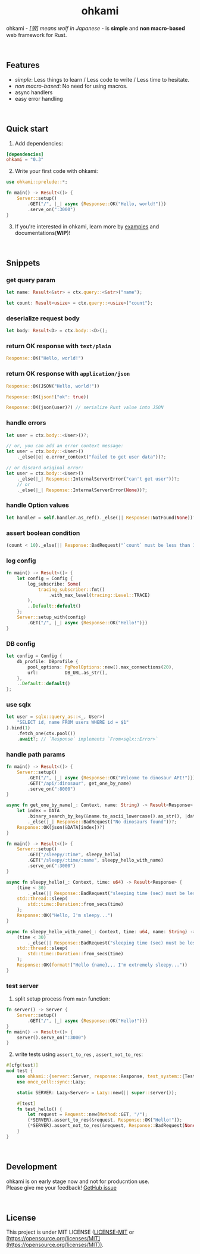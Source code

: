 <div align="center">
    <h1>ohkami</h1>
</div>

ohkami *- [狼] means wolf in Japanese -* is **simple** and **non macro-based** web framework for Rust.

<br/>

## Features
- *simple*: Less things to learn / Less code to write / Less time to hesitate.
- *non macro-based*: No need for using macros.
- async handlers
- easy error handling

<br/>

## Quick start
1. Add dependencies:

```toml
[dependencies]
ohkami = "0.3"
```

2. Write your first code with ohkami:

```rust
use ohkami::prelude::*;

fn main() -> Result<()> {
    Server::setup()
        .GET("/", |_| async {Response::OK("Hello, world!")})
        .serve_on(":3000")
}
```

3. If you're interested in ohkami, learn more by [examples](https://github.com/kana-rus/ohkami/tree/main/examples) and documentations(**WIP**)!

<br/>

## Snippets
### get query param
```rust
let name: Result<&str> = ctx.query::<&str>("name");
```
```rust
let count: Result<usize> = ctx.query::<usize>("count");
```
### deserialize request body
```rust
let body: Result<D> = ctx.body::<D>();
```
### return OK response with `text/plain`
```rust
Response::OK("Hello, world!")
```
### return OK response with `application/json`
```rust
Response::OK(JSON("Hello, world!"))
```
```rust
Response::OK(json!("ok": true))
```
```rust
Response::OK(json(user)?) // serialize Rust value into JSON
```
### handle errors
```rust
let user = ctx.body::<User>()?;

// or, you can add an error context message:
let user = ctx.body::<User>()
    ._else(|e| e.error_context("failed to get user data"))?;

// or discard original error:
let user = ctx.body::<User>()
    ._else(|_| Response::InternalServerError("can't get user"))?;
    // or
    ._else(|_| Response::InternalServerError(None))?;
```
### handle Option values
```rust
let handler = self.handler.as_ref()._else(|| Response::NotFound(None))?;
```
### assert boolean condition
```rust
(count < 10)._else(|| Response::BadRequest("`count` must be less than 10" /* or `None` */))
```
### log config
```rust
fn main() -> Result<()> {
    let config = Config {
        log_subscribe: Some(
            tracing_subscriber::fmt()
                .with_max_level(tracing::Level::TRACE)
        ),
        ..Default::default()
    };
    Server::setup_with(config)
        .GET("/", |_| async {Response::OK("Hello!")})
}
```
### DB config
```rust
let config = Config {
    db_profile: DBprofile {
        pool_options: PgPoolOptions::new().max_connections(20),
        url:          DB_URL.as_str(),
    },
    ..Default::default()
};
```
### use sqlx
```rust
let user = sqlx::query_as::<_, User>(
    "SELECT id, name FROM users WHERE id = $1"
).bind(1)
    .fetch_one(ctx.pool())
    .await?; // `Response` implements `From<sqlx::Error>`
```
### handle path params
```rust
fn main() -> Result<()> {
    Server::setup()
        .GET("/", |_| async {Response::OK("Welcome to dinosaur API!")})
        .GET("/api/:dinosaur", get_one_by_name)
        .serve_on(":8000")
}

async fn get_one_by_name(_: Context, name: String) -> Result<Response> {
    let index = DATA
        .binary_search_by_key(&name.to_ascii_lowercase().as_str(), |data| &data.name)
        ._else(|_| Response::BadRequest("No dinosaurs found"))?;
    Response::OK(json(&DATA[index])?)
}
```
```rust
fn main() -> Result<()> {
    Server::setup()
        .GET("/sleepy/:time", sleepy_hello)
        .GET("/sleepy/:time/:name", sleepy_hello_with_name)
        .serve_on(":3000")
}

async fn sleepy_hello(_: Context, time: u64) -> Result<Response> {
    (time < 30)
        ._else(|| Response::BadRequest("sleeping time (sec) must be less than 30."))?;
    std::thread::sleep(
        std::time::Duration::from_secs(time)
    );
    Response::OK("Hello, I'm sleepy...")
}

async fn sleepy_hello_with_name(_: Context, time: u64, name: String) -> Result<Response> {
    (time < 30)
        ._else(|| Response::BadRequest("sleeping time (sec) must be less than 30."))?;
    std::thread::sleep(
        std::time::Duration::from_secs(time)
    );
    Response::OK(format!("Hello {name},,, I'm extremely sleepy..."))
}
```
### test server
1. split setup process from `main` function:
```rust
fn server() -> Server {
    Server::setup()
        .GET("/", |_| async {Response::OK("Hello!")})
}
fn main() -> Result<()> {
    server().serve_on(":3000")
}
```
2. write tests using `assert_to_res` , `assert_not_to_res`:
```rust
#[cfg(test)]
mod test {
    use ohkami::{server::Server, response::Response, test_system::{Test, Request, Method}};
    use once_cell::sync::Lazy;

    static SERVER: Lazy<Server> = Lazy::new(|| super::server());

    #[test]
    fn test_hello() {
        let request = Request::new(Method::GET, "/");
        (*SERVER).assert_to_res(&request, Response::OK("Hello!"));
        (*SERVER).assert_not_to_res(&request, Response::BadRequest(None));
    }
}
```

<br/>

## Development
ohkami is on early stage now and not for producntion use.\
Please give me your feedback! [GetHub issue](https://github.com/kana-rus/ohkami/issues)

<br/>

## License
This project is under MIT LICENSE ([LICENSE-MIT](https://github.com/kana-rus/ohkami/blob/main/LICENSE-MIT) or [https://opensource.org/licenses/MIT](https://opensource.org/licenses/MIT)).
